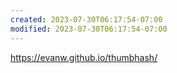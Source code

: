 ```yaml
---
created: 2023-07-30T06:17:54-07:00
modified: 2023-07-30T06:17:54-07:00
---
```


https://evanw.github.io/thumbhash/
